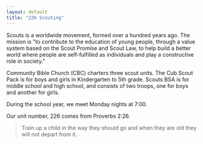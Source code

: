 ```yaml
---
layout: default
title: "226 Scouting"
---
```


Scouts is a worldwide movement, formed over a hundred years ago. The mission is
"to contribute to the education of young people, through a value system based on
the Scout Promise and Scout Law, to help build a better world where people are
self-fulfilled as individuals and play a constructive role in society."

Community Bible Church (CBC) charters three scout units. The Cub Scout Pack is
for boys and girls in Kindergarten to 5th grade. Scouts BSA is for middle school
and high school, and consists of two troops, one for boys and another for girls.

During the school year, we meet Monday nights at 7:00.

Our unit number, 226 comes from Proverbs 2:26.

> Train up a child in the way they should go and when they are old they will not depart from it.
